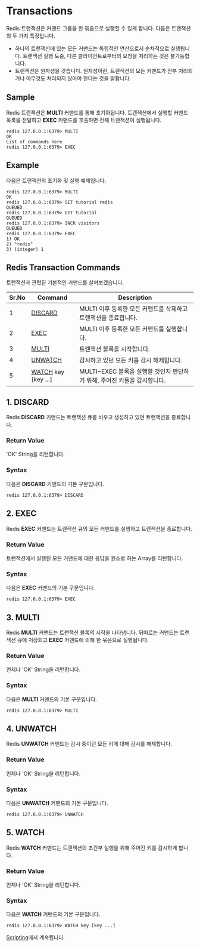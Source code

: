 Transactions
=============
Redis 트랜잭션은 커맨드 그룹을 한 묶음으로 실행할 수 있게 합니다. 다음은 트랜잭션의 두 가지 특징입니다.
* 하나의 트랜잭션에 있는 모든 커맨드는 독립적인 연산으로서 순차적으로 실행됩니다. 트랜잭션 실행 도중, 다른 클라이언트로부터의 요청을 처리하는 것은 불가능합니다. 
* 트랜잭션은 원자성을 갖습니다. 원자성이란, 트랜잭션의 모든 커맨드가 전부 처리되거나 아무것도 처리되지 않아야 한다는 것을 말합니다.

## Sample
Redis 트랜잭션은 __MULTI__ 커맨드를 통해 초기화됩니다. 트랜잭션에서 실행할 커맨드 목록을 전달하고 __EXEC__ 커맨드를 호출하면 전체 트랜잭션이 실행됩니다.
```
redis 127.0.0.1:6379> MULTI 
OK 
List of commands here 
redis 127.0.0.1:6379> EXEC
```

## Example
다음은 트랜잭션의 초기화 및 실행 예제입니다.
```
redis 127.0.0.1:6379> MULTI 
OK 
redis 127.0.0.1:6379> SET tutorial redis 
QUEUED 
redis 127.0.0.1:6379> GET tutorial 
QUEUED 
redis 127.0.0.1:6379> INCR visitors 
QUEUED 
redis 127.0.0.1:6379> EXEC  
1) OK 
2) "redis" 
3) (integer) 1 
```

## Redis Transaction Commands
트랜잭션과 관련된 기본적인 커맨드를 살펴보겠습니다.

Sr.No | Command | Description
------|---------|-------------
1 | [DISCARD](#1-discard) | MULTI 이후 등록한 모든 커맨드를 삭제하고 트랜잭션을 종료합니다.
2 | [EXEC](#2-exec) | MULTI 이후 등록한 모든 커맨드를 실행합니다. 
3 | [MULTI](#3-multi) | 트랜잭션 블록을 시작합니다.
4 | [UNWATCH](#4-unwatch) | 감시하고 있던 모든 키를 감시 해제합니다.
5 | [WATCH](#5-watch) key \[key ...] | MULTI~EXEC 블록을 실행할 것인지 판단하기 위해, 주어진 키들을 감시합니다.


## 1. DISCARD
Redis __DISCARD__ 커맨드는 트랜잭션 큐를 비우고 생성하고 있던 트랜잭션을 종료합니다.

### Return Value
'OK' String을 리턴합니다.

### Syntax
다음은 __DISCARD__ 커맨드의 기본 구문입니다.
```
redis 127.0.0.1:6379> DISCARD 
```

## 2. EXEC
Redis __EXEC__ 커맨드는 트랜잭션 큐의 모든 커맨드를 실행하고 트랜잭션을 종료합니다.

### Return Value
트랜잭션에서 실행된 모든 커맨드에 대한 응답을 원소로 하는 Array를 리턴합니다.

### Syntax
다음은 __EXEC__ 커맨드의 기본 구문입니다.
```
redis 127.0.0.1:6379> EXEC
```

## 3. MULTI
Redis __MULTI__ 커맨드는 트랜잭션 블록의 시작을 나타냅니다. 뒤따르는 커맨드는 트랜잭션 큐에 저장되고 __EXEC__ 커맨드에 의해 한 묶음으로 실행됩니다.

### Return Value
언제나 'OK' String을 리턴합니다.

### Syntax
다음은 __MULTI__ 커맨드의 기본 구문입니다.
```
redis 127.0.0.1:6379> MULTI
```

## 4. UNWATCH
Redis __UNWATCH__ 커맨드는 감시 중이던 모든 키에 대해 감시를 해제합니다.

### Return Value
언제나 'OK' String을 리턴합니다.

### Syntax
다음은 __UNWATCH__ 커맨드의 기본 구문입니다.
```
redis 127.0.0.1:6379> UNWATCH
```

## 5. WATCH
Redis __WATCH__ 커맨드는 트랜잭션의 조건부 실행을 위해 주어진 키를 감시하게 합니다.

### Return Value
언제나 'OK' String을 리턴합니다.

### Syntax
다음은 __WATCH__ 커맨드의 기본 구문입니다.
```
redis 127.0.0.1:6379> WATCH key [key ...]
```

[Scripting](./ch16.md)에서 계속됩니다.